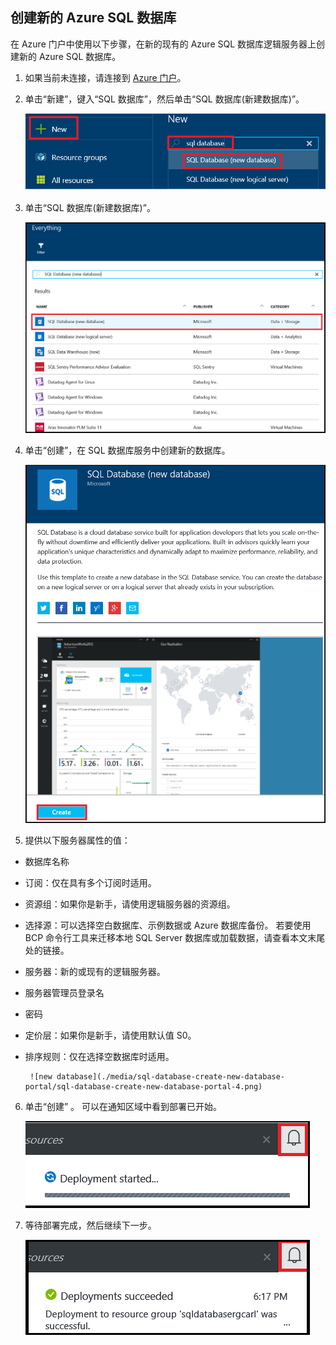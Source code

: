 <!--
includes/sql-database-create-new-database-portal.md

Latest Freshness check:  2016-04-11 , carlrab.

As of circa 2016-04-11, the following topics might include this include:
articles/sql-database/sql-database-get-started-tutorial.md

-->
## <a name="create-a-new-azure-sql-database"></a>创建新的 Azure SQL 数据库

在 Azure 门户中使用以下步骤，在新的现有的 Azure SQL 数据库逻辑服务器上创建新的 Azure SQL 数据库。

1. 如果当前未连接，请连接到 [Azure 门户](http://portal.azure.cn)。
2. 单击“新建”，键入“SQL 数据库”，然后单击“SQL 数据库(新建数据库)”。

     ![新数据库](./media/sql-database-create-new-database-portal/sql-database-create-new-database-portal-1.png)

3. 单击“SQL 数据库(新建数据库)”。

     ![新数据库](./media/sql-database-create-new-database-portal/sql-database-create-new-database-portal-2.png)

4. 单击“创建”，在 SQL 数据库服务中创建新的数据库。

     ![新数据库](./media/sql-database-create-new-database-portal/sql-database-create-new-database-portal-3.png)

5. 提供以下服务器属性的值：

 - 数据库名称
 - 订阅：仅在具有多个订阅时适用。
 - 资源组：如果你是新手，请使用逻辑服务器的资源组。
 - 选择源：可以选择空白数据库、示例数据或 Azure 数据库备份。 若要使用 BCP 命令行工具来迁移本地 SQL Server 数据库或加载数据，请查看本文末尾处的链接。
 - 服务器：新的或现有的逻辑服务器。
 - 服务器管理员登录名
 - 密码
 - 定价层：如果你是新手，请使用默认值 S0。
 - 排序规则：仅在选择空数据库时适用。

        ![new database](./media/sql-database-create-new-database-portal/sql-database-create-new-database-portal-4.png)

6.  单击“创建” 。 可以在通知区域中看到部署已开始。

     ![新数据库](./media/sql-database-create-new-database-portal/sql-database-create-new-database-portal-5.png)

7. 等待部署完成，然后继续下一步。

     ![新数据库](./media/sql-database-create-new-database-portal/sql-database-create-new-database-portal-6.png)